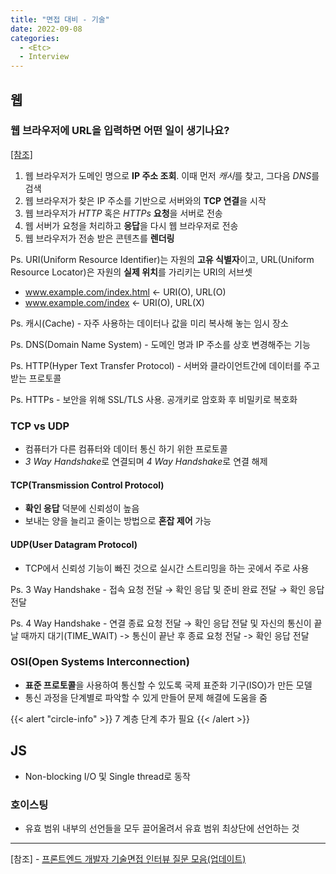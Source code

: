 ```yaml
---
title: "면접 대비 - 기술"
date: 2022-09-08
categories:
  - <Etc>
  - Interview
---
```


## 웹

### 웹 브라우저에 URL을 입력하면 어떤 일이 생기나요?

[[참조]](https://aws.amazon.com/ko/blogs/korea/what-happens-when-you-type-a-url-into-your-browser/)

1. 웹 브라우저가 도메인 명으로 **IP 주소 조회**. 이때 먼저 *캐시*를 찾고, 그다음 *DNS*를 검색
2. 웹 브라우저가 찾은 IP 주소를 기반으로 서버와의 **TCP 연결**을 시작
3. 웹 브라우저가 _HTTP_ 혹은 _HTTPs_ **요청**을 서버로 전송
4. 웹 서버가 요청을 처리하고 **응답**을 다시 웹 브라우저로 전송
5. 웹 브라우저가 전송 받은 콘텐츠를 **렌더링**

Ps. URI(Uniform Resource Identifier)는 자원의 **고유 식별자**이고, URL(Uniform Resource Locator)은 자원의 **실제 위치**를 가리키는 URI의 서브셋

- www.example.com/index.html ← URI(O), URL(O)
- www.example.com/index ← URI(O), URL(X)

Ps. 캐시(Cache) - 자주 사용하는 데이터나 값을 미리 복사해 놓는 임시 장소

Ps. DNS(Domain Name System) - 도메인 명과 IP 주소를 상호 변경해주는 기능

Ps. HTTP(Hyper Text Transfer Protocol) - 서버와 클라이언트간에 데이터를 주고 받는 프로토콜

Ps. HTTPs - 보안을 위해 SSL/TLS 사용. 공개키로 암호화 후 비밀키로 복호화

### TCP vs UDP

- 컴퓨터가 다른 컴퓨터와 데이터 통신 하기 위한 프로토콜
- *3 Way Handshake*로 연결되며 *4 Way Handshake*로 연결 해제

#### TCP(Transmission Control Protocol)

- **확인 응답** 덕분에 신뢰성이 높음
- 보내는 양을 늘리고 줄이는 방법으로 **혼잡 제어** 가능

#### UDP(User Datagram Protocol)

- TCP에서 신뢰성 기능이 빠진 것으로 실시간 스트리밍을 하는 곳에서 주로 사용

Ps. 3 Way Handshake - 접속 요청 전달 → 확인 응답 및 준비 완료 전달 → 확인 응답 전달

Ps. 4 Way Handshake - 연결 종료 요청 전달 → 확인 응답 전달 및 자신의 통신이 끝날 때까지 대기(TIME_WAIT) -> 통신이 끝난 후 종료 요청 전달 -> 확인 응답 전달

### OSI(Open Systems Interconnection)

- **표준 프로토콜**을 사용하여 통신할 수 있도록 국제 표준화 기구(ISO)가 만든 모델
- 통신 과정을 단계별로 파악할 수 있게 만들어 문제 해결에 도움을 줌

{{< alert "circle-info" >}}
7 계층 단계 추가 필요
{{< /alert >}}

## JS

- Non-blocking I/O 및 Single thread로 동작

### 호이스팅

- 유효 범위 내부의 선언들을 모두 끌어올려서 유효 범위 최상단에 선언하는 것

---

[참조] - [프론트엔드 개발자 기술면접 인터뷰 질문 모음(업데이트)](https://realmojo.tistory.com/300)
